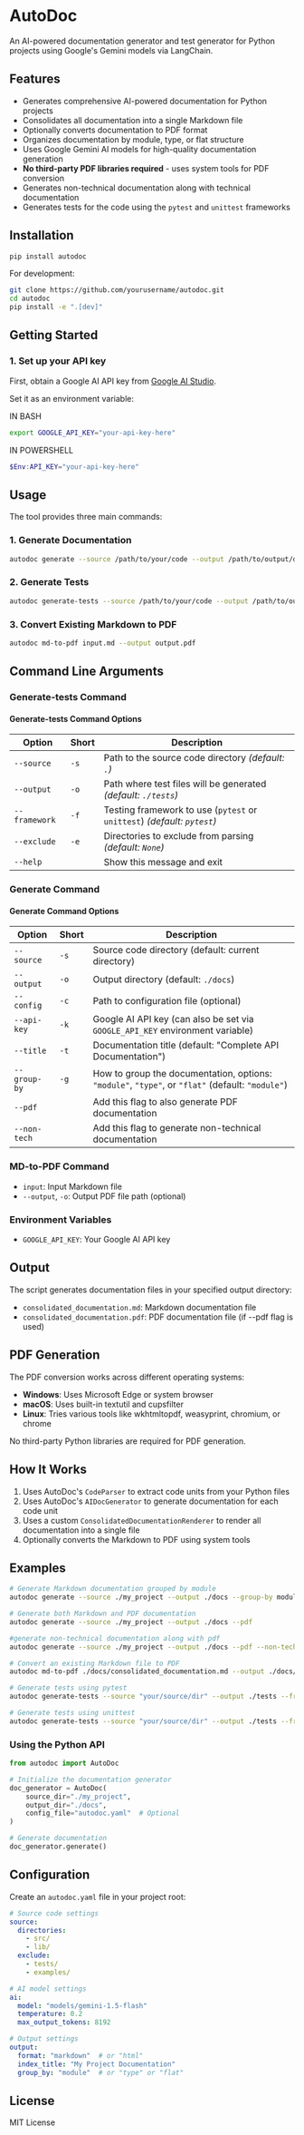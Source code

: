 # AutoDoc

An AI-powered documentation generator and test generator for Python projects using Google's Gemini models via LangChain.


## Features

- Generates comprehensive AI-powered documentation for Python projects
- Consolidates all documentation into a single Markdown file
- Optionally converts documentation to PDF format
- Organizes documentation by module, type, or flat structure
- Uses Google Gemini AI models for high-quality documentation generation
- **No third-party PDF libraries required** - uses system tools for PDF conversion
- Generates non-technical documentation along with technical documentation
- Generates tests for the code using the `pytest` and `unittest` frameworks

## Installation

```bash
pip install autodoc
```

For development:

```bash
git clone https://github.com/yourusername/autodoc.git
cd autodoc
pip install -e ".[dev]"
```

## Getting Started

### 1. Set up your API key

First, obtain a Google AI API key from [Google AI Studio](https://ai.google.dev/).

Set it as an environment variable:

IN BASH
```bash
export GOOGLE_API_KEY="your-api-key-here"
```

IN POWERSHELL

```powershell
$Env:API_KEY="your-api-key-here"
```

## Usage

The tool provides three main commands:

### 1. Generate Documentation

```bash
autodoc generate --source /path/to/your/code --output /path/to/output/dir --api-key YOUR_GOOGLE_API_KEY --pdf
```
### 2. Generate Tests
```bash
autodoc generate-tests --source /path/to/your/code --output /path/to/output/dir --framework pytest
``` 
### 3. Convert Existing Markdown to PDF

```bash
autodoc md-to-pdf input.md --output output.pdf
```

## Command Line Arguments

### Generate-tests Command
#### Generate-tests Command Options

| Option           | Short | Description                                                                 |
|------------------|--------|-----------------------------------------------------------------------------|
| `--source`       | `-s`   | Path to the source code directory *(default: `.`)*                          |
| `--output`       | `-o`   | Path where test files will be generated *(default: `./tests`)*              |
| `--framework`    | `-f`   | Testing framework to use (`pytest` or `unittest`) *(default: `pytest`)*     |
| `--exclude`      | `-e`   | Directories to exclude from parsing *(default: `None`)*                     |
| `--help`         |        | Show this message and exit  



### Generate Command
#### Generate Command Options

| Option           | Short | Description                                                                                             |
|------------------|--------|-----------------------------------------------------------------------------------------------------|
| `--source`       | `-s`   | Source code directory (default: current directory)                                                    |
| `--output`       | `-o`   | Output directory (default: `./docs`)                                                                  |
| `--config`       | `-c`   | Path to configuration file (optional)                                                                 |
| `--api-key`      | `-k`   | Google AI API key (can also be set via `GOOGLE_API_KEY` environment variable)                          |
| `--title`        | `-t`   | Documentation title (default: "Complete API Documentation")                                           |
| `--group-by`     | `-g`   | How to group the documentation, options: `"module"`, `"type"`, or `"flat"` (default: `"module"`)      |
| `--pdf`          |        | Add this flag to also generate PDF documentation                                                      |
| `--non-tech`     |        | Add this flag to generate non-technical documentation          

### MD-to-PDF Command

- `input`: Input Markdown file
- `--output`, `-o`: Output PDF file path (optional)

### Environment Variables

- `GOOGLE_API_KEY`: Your Google AI API key

## Output

The script generates documentation files in your specified output directory:
- `consolidated_documentation.md`: Markdown documentation file
- `consolidated_documentation.pdf`: PDF documentation file (if --pdf flag is used)

## PDF Generation

The PDF conversion works across different operating systems:
- **Windows**: Uses Microsoft Edge or system browser
- **macOS**: Uses built-in textutil and cupsfilter
- **Linux**: Tries various tools like wkhtmltopdf, weasyprint, chromium, or chrome

No third-party Python libraries are required for PDF generation.

## How It Works

1. Uses AutoDoc's `CodeParser` to extract code units from your Python files
2. Uses AutoDoc's `AIDocGenerator` to generate documentation for each code unit
3. Uses a custom `ConsolidatedDocumentationRenderer` to render all documentation into a single file
4. Optionally converts the Markdown to PDF using system tools

## Examples

```bash
# Generate Markdown documentation grouped by module
autodoc generate --source ./my_project --output ./docs --group-by module

# Generate both Markdown and PDF documentation
autodoc generate --source ./my_project --output ./docs --pdf

#generate non-technical documentation along with pdf
autodoc generate --source ./my_project --output ./docs --pdf --non-tech

# Convert an existing Markdown file to PDF
autodoc md-to-pdf ./docs/consolidated_documentation.md --output ./docs/documentation.pdf

# Generate tests using pytest
autodoc generate-tests --source "your/source/dir" --output ./tests --framework pytest

# Generate tests using unittest
autodoc generate-tests --source "your/source/dir" --output ./tests --framework unittest

```


### Using the Python API

```python
from autodoc import AutoDoc

# Initialize the documentation generator
doc_generator = AutoDoc(
    source_dir="./my_project",
    output_dir="./docs",
    config_file="autodoc.yaml"  # Optional
)

# Generate documentation
doc_generator.generate()
```

## Configuration

Create an `autodoc.yaml` file in your project root:

```yaml
# Source code settings
source:
  directories: 
    - src/
    - lib/
  exclude:
    - tests/
    - examples/

# AI model settings
ai:
  model: "models/gemini-1.5-flash"
  temperature: 0.2
  max_output_tokens: 8192

# Output settings
output:
  format: "markdown"  # or "html"
  index_title: "My Project Documentation"
  group_by: "module"  # or "type" or "flat"
```


## License

MIT License
